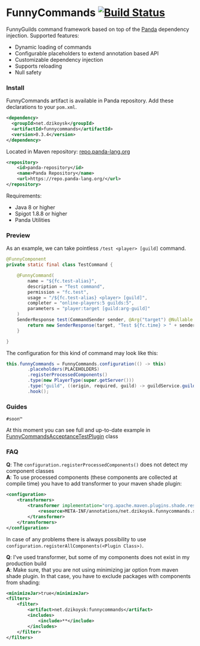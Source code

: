 # FunnyCommands [![Build Status](https://travis-ci.org/FunnyGuilds/FunnyCommands.svg?branch=master)](https://travis-ci.org/FunnyGuilds/FunnyCommands)
FunnyGuilds command framework based on top of the [Panda](https://github.com/panda-lang/panda) dependency injection. Supported features:
* Dynamic loading of commands
* Configurable placeholders to extend annotation based API
* Customizable dependency injection 
* Supports reloading 
* Null safety

### Install
FunnyCommands artifact is available in Panda repository. Add these declarations to your `pom.xml`. 
```xml
<dependency>
  <groupId>net.dzikoysk</groupId>
  <artifactId>funnycommands</artifactId>
  <version>0.3.4</version>
</dependency>
```

Located in Maven repository: [repo.panda-lang.org](https://repo.panda-lang.org/)

```xml
<repository>
    <id>panda-repository</id>
    <name>Panda Repository</name>
    <url>https://repo.panda-lang.org/</url>
</repository>
```

Requirements:
* Java 8 or higher
* Spigot 1.8.8 or higher
* Panda Utilities

### Preview
As an example, we can take pointless `/test <player> [guild]` command.

```java
@FunnyComponent
private static final class TestCommand {

    @FunnyCommand(
        name = "${fc.test-alias}",
        description = "Test command",
        permission = "fc.test",
        usage = "/${fc.test-alias} <player> [guild]",
        completer = "online-players:5 guilds:5",
        parameters = "player:target [guild:arg-guild]"
    )
    SenderResponse test(CommandSender sender, @Arg("target") @Nullable Player target, @Arg("arg-guild") Option<Guild> guild) {
        return new SenderResponse(target, "Test ${fc.time} > " + sender + " called " + target + " and " + guild.getOrNull());
    }

}
```

The configuration for this kind of command may look like this:

```java
this.funnyCommands = FunnyCommands.configuration(() -> this)
        .placeholders(PLACEHOLDERS)
        .registerProcessedComponents()
        .type(new PlayerType(super.getServer()))
        .type("guild", ((origin, required, guild) -> guildService.guilds.get(guild)))
        .hook();
```

### Guides
`#soon™`

At this moment you can see full and up-to-date example in [FunnyCommandsAcceptanceTestPlugin](https://github.com/FunnyGuilds/FunnyCommands/blob/master/funnycommands-test/src/main/java/net/dzikoysk/funnycommands/acceptance/FunnyCommandsAcceptanceTestPlugin.java) class

### FAQ
**Q**: The `configuration.registerProcessedComponents()` does not detect my component classes <br>
**A**: To use processed components (these components are collected at compile time) you have to add transformer to your maven shade plugin:
```xml
<configuration>
    <transformers>
        <transformer implementation="org.apache.maven.plugins.shade.resource.AppendingTransformer">
            <resource>META-INF/annotations/net.dzikoysk.funnycommands.stereotypes.FunnyComponent</resource>
        </transformer>
    </transformers>
</configuration>
```
In case of any problems there is always possibility to use `configuration.registerAllComponents(<Plugin Class>)`.

**Q**: I've used transformer, but some of my components does not exist in my production build <br>
**A**: Make sure, that you are not using minimizing jar option from maven shade plugin. In that case, you have to exclude packages with components from shading:
```xml
<minimizeJar>true</minimizeJar>
<filters>
    <filter>
        <artifact>net.dzikoysk:funnycommands</artifact>
        <includes>
            <include>**</include>
        </includes>
    </filter>
</filters>
```
